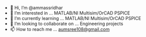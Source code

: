 - 👋 Hi, I’m @ammassridhar
- 👀 I’m interested in ... MATLAB/NI Multisim/OrCAD PSPICE
- 🌱 I’m currently learning ... MATLAB/NI Multisim/OrCAD PSPICE
- 💞️ I’m looking to collaborate on ... Engineering projects
- 📫 How to reach me ... aumsree108@gmail.com

<!---
ammassridhar/ammassridhar is a ✨ special ✨ repository because its `README.md` (this file) appears on your GitHub profile.
You can click the Preview link to take a look at your changes.
--->
